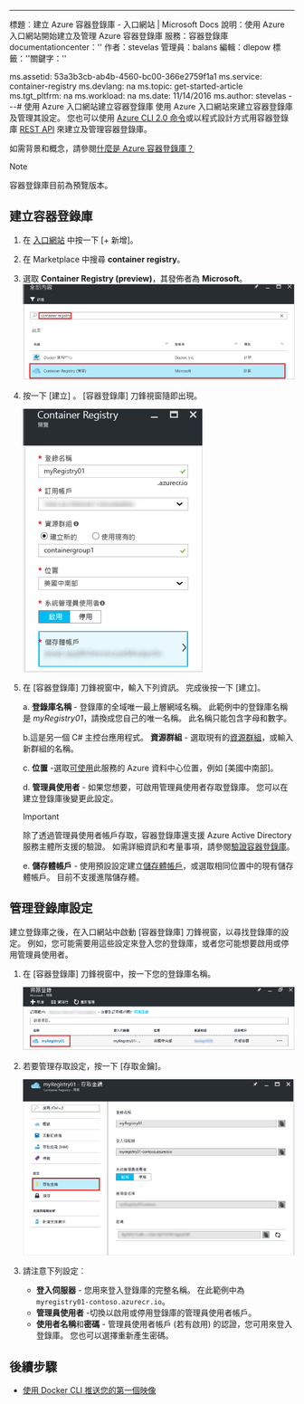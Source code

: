 ---
標題︰建立 Azure 容器登錄庫 - 入口網站 | Microsoft Docs 說明：使用 Azure 入口網站開始建立及管理 Azure 容器登錄庫 服務：容器登錄庫 documentationcenter：'' 作者：stevelas 管理員：balans 編輯：dlepow 標籤：''關鍵字：''

ms.assetid: 53a3b3cb-ab4b-4560-bc00-366e2759f1a1 ms.service: container-registry ms.devlang: na ms.topic: get-started-article ms.tgt_pltfrm: na ms.workload: na ms.date: 11/14/2016 ms.author: stevelas ---# 使用 Azure 入口網站建立容器登錄庫 使用 Azure 入口網站來建立容器登錄庫及管理其設定。 您也可以使用 [Azure CLI 2.0 命令](container-registry-get-started-azure-cli.md)或以程式設計方式用容器登錄庫 [REST API](https://go.microsoft.com/fwlink/p/?linkid=834376) 來建立及管理容器登錄庫。

如需背景和概念，請參閱[什麼是 Azure 容器登錄庫？](container-registry-intro.md)


> [!NOTE]
> 容器登錄庫目前為預覽版本。


## <a name="create-a-container-registry"></a>建立容器登錄庫
1. 在 [入口網站](https://portal.azure.com) 中按一下 [+ 新增]。
2. 在 Marketplace 中搜尋 **container registry**。
3. 選取 **Container Registry (preview)**，其發佈者為 **Microsoft**。 
    ![Azure Marketplace 中的容器登錄庫服務](./media/container-registry-get-started-portal/container-registry-marketplace.png)
4. 按一下 [建立] 。 [容器登錄庫] 刀鋒視窗隨即出現。

    ![容器登錄庫設定](./media/container-registry-get-started-portal/container-registry-settings.png)
5. 在 [容器登錄庫] 刀鋒視窗中，輸入下列資訊。 完成後按一下 [建立]。
   
    a. **登錄庫名稱** - 登錄庫的全域唯一最上層網域名稱。 此範例中的登錄庫名稱是 *myRegistry01*，請換成您自己的唯一名稱。 此名稱只能包含字母和數字。
   
    b.這是另一個 C# 主控台應用程式。 **資源群組** - 選取現有的[資源群組](../azure-resource-manager/resource-group-overview.md#resource-groups)，或輸入新群組的名稱。 
   
    c. **位置** -選取[可使用](https://azure.microsoft.com/regions/services/)此服務的 Azure 資料中心位置，例如 [美國中南部]。 
   
    d. **管理員使用者** - 如果您想要，可啟用管理員使用者存取登錄庫。 您可以在建立登錄庫後變更此設定。
   
   > [!IMPORTANT]
   > 除了透過管理員使用者帳戶存取，容器登錄庫還支援 Azure Active Directory 服務主體所支援的驗證。 如需詳細資訊和考量事項，請參閱[驗證容器登錄庫](container-registry-authentication.md)。
   

    e. **儲存體帳戶** - 使用預設設定建立[儲存體帳戶](../storage/storage-introduction.md)，或選取相同位置中的現有儲存體帳戶。 目前不支援進階儲存體。


## <a name="manage-registry-settings"></a>管理登錄庫設定
建立登錄庫之後，在入口網站中啟動 [容器登錄庫] 刀鋒視窗，以尋找登錄庫的設定。 例如，您可能需要用這些設定來登入您的登錄庫，或者您可能想要啟用或停用管理員使用者。

1. 在 [容器登錄庫] 刀鋒視窗中，按一下您的登錄庫名稱。
   
    ![容器登錄庫刀鋒視窗](./media/container-registry-get-started-portal/container-registry-blade.png)
2. 若要管理存取設定，按一下 [存取金鑰]。
   
    ![容器登錄庫的存取權](./media/container-registry-get-started-portal/container-registry-access.png)
3. 請注意下列設定︰
   
   * **登入伺服器** - 您用來登入登錄庫的完整名稱。 在此範例中為 `myregistry01-contoso.azurecr.io`。
   * **管理員使用者** -切換以啟用或停用登錄庫的管理員使用者帳戶。
   * **使用者名稱**和**密碼** - 管理員使用者帳戶 (若有啟用) 的認證，您可用來登入登錄庫。 您也可以選擇重新產生密碼。

## <a name="next-steps"></a>後續步驟
* [使用 Docker CLI 推送您的第一個映像](container-registry-get-started-docker-cli.md)



